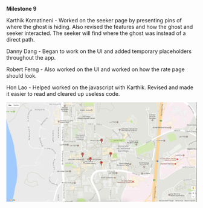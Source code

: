 **Milestone 9**

Karthik Komatineni - Worked on the seeker page by presenting pins of where the ghost is hiding. Also revised the features and how the ghost and seeker interacted. The seeker will find where the ghost was instead of a direct path.


Danny Dang - Began to work on the UI and added temporary placeholders throughout the app. 


Robert Ferng - Also worked on the UI and worked on how the rate page should look.


Hon Lao - Helped worked on the javascript with Karthik. Revised and made it easier to read and cleared up useless code. 



![Core Functionality Screenshot](/images/seekerpins.PNG)
